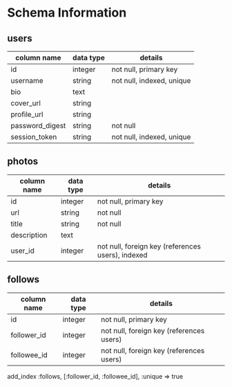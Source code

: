 # Schema Information

## users
column name     | data type | details
----------------|-----------|-----------------------
id              | integer   | not null, primary key
username        | string    | not null, indexed, unique
bio             | text      |
cover_url       | string    |
profile_url     | string    |
password_digest | string    | not null
session_token   | string    | not null, indexed, unique

## photos
column name | data type | details
------------|-----------|-----------------------
id          | integer   | not null, primary key
url         | string    | not null
title       | string    | not null
description | text      |
user_id     | integer   | not null, foreign key (references users), indexed

## follows
column name | data type | details
------------|-----------|-----------------------
id          | integer   | not null, primary key
follower_id | integer   | not null, foreign key (references users)
followee_id | integer   | not null, foreign key (references users)
add_index :follows, [:follower_id, :followee_id], :unique => true
